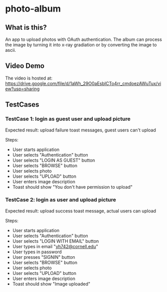 # photo-album

## What is this?

An app to upload photos with OAuth authentication. The album can process the image by turning it into x-ray gradiation or by converting the image to ascii.

## Video Demo

The video is hosted at: https://drive.google.com/file/d/1aWh_29O0aEsbICTo4rr_cmdoezAWuTux/view?usp=sharing

## TestCases

### TestCase 1: login as guest user and upload picture
Expected result: upload failure toast messages, guest users can't upload

Steps:

* User starts application
* User selects "Authentication" button
* User selects "LOGIN AS GUEST" button
* User selects "BROWSE" button
* User selects photo
* User selects "UPLOAD" button
* User enters image description
* Toast should show "You don't have permission to upload"

### TestCase 2: login as user and upload picture
Expected result: upload success toast message, actual users can upload

Steps:
* User starts application
* User selects "Authentication" button
* User selects "LOGIN WITH EMAIL" button
* User types in email "yh742@cornell.edu"
* User types in password
* User presses "SIGNIN" button
* User selects "BROWSE" button
* User selects photo
* User selects "UPLOAD" button
* User enters image description
* Toast should show "Image uploaded"
